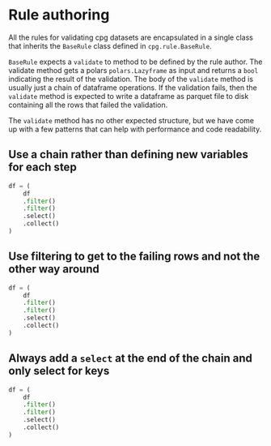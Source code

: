 # Rule authoring

All the rules for validating cpg datasets are encapsulated in a single class
that inherits the `BaseRule` class defined in `cpg.rule.BaseRule`.

`BaseRule` expects a `validate` to method to be defined by the rule author.
The validate method gets a polars `polars.Lazyframe` as input and returns a `bool`
indicating the result of the validation. The body of the `validate` method is usually
just a chain of dataframe operations. If the validation fails, then the `validate`
method is expected to write a dataframe as parquet file to disk containing all the
rows that failed the validation.

The `validate` method has no other expected structure, but we have come up with a
few patterns that can help with performance and code readability.

## Use a chain rather than defining new variables for each step

```python
df = (
    df
    .filter()
    .filter()
    .select()
    .collect()
)

```

## Use filtering to get to the failing rows and not the other way around

```python
df = (
    df
    .filter()
    .filter()
    .select()
    .collect()
)

```

## Always add a `select` at the end of the chain and only select for keys

```python
df = (
    df
    .filter()
    .filter()
    .select()
    .collect()
)

```

